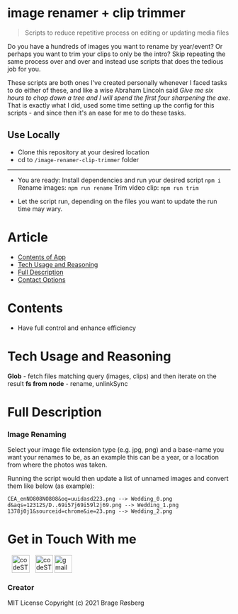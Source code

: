 # image renamer + clip trimmer
> Scripts to reduce repetitive process on editing or updating media files

Do you have a hundreds of images you want to rename by year/event? Or perhaps you want to trim your clips to only be the intro?
Skip repeating the same process over and over and instead use scripts that does the tedious job for you.

These scripts are both ones I've created personally whenever I faced tasks to do either of these, and like a wise Abraham Lincoln said _Give me six hours to chop down a tree and I will spend the first four sharpening the axe_. That is exactly what I did, used some time setting up the config for this scripts - and since then it's an ease for me to do these tasks.

## Use Locally
- Clone this repository at your desired location
- cd to ```/image-renamer-clip-trimmer``` folder
 ___
 
 - You are ready: Install dependencies and run your desired script 
  ``` npm i ```
  Rename images: 
  ``` npm run rename ```
  Trim video clip: 
  ``` npm run trim ```
  
 - Let the script run, depending on the files you want to update the run time may wary. 


# Article
- [Contents of App](#contents)
- [Tech Usage and Reasoning](#tech-usage-and-reasoning)
- [Full Description](#full-description)
- [Contact Options](#get-in-touch-with-me)

# Contents
- Have full control and enhance efficiency 

# Tech Usage and Reasoning
**Glob** - fetch files matching query (images, clips) and then iterate on the result 
**fs from node** - rename, unlinkSync

# Full Description
### Image Renaming
Select your image file extension type (e.g. jpg, png) and a base-name you want your renames to be, as an example this can be a year, or a location from where the photos was taken.

Running the script would then update a list of unnamed images and convert them like below (as example):
```
CEA_enNO808NO808&oq=uuidasd223.png --> Wedding_0.png
d&aqs=12312S/D..69i57j69i59l2j69.png --> Wedding_1.png
1378j0j1&sourceid=chrome&ie=23.png --> Wedding_2.png
```

# Get in Touch With me
[<img align="left" style="margin-left: 10px;" alt="codeSTACKr | LinkedIn" width="40px" src="https://cdn.jsdelivr.net/npm/simple-icons@v3/icons/linkedin.svg" />][linkedin]
[<img align="left" style="margin-left: 10px;" alt="codeSTACKr.com" width="40px" src="https://raw.githubusercontent.com/iconic/open-iconic/master/svg/globe.svg" />][website]
<a href="mailto:bragecontact@gmail.com"><img width="40px" className="homepage__contact" alt="gmail" src="https://i.imgur.com/mo4E0Fb.png"/></a>

### Creator 
MIT License
Copyright (c) 2021 Brage Røsberg

[linkedin]: https://www.linkedin.com/in/brage-rosberg/
[website]: https://www.bragerosberg.com
[androidrepo]: https://github.com/bragerosberg/budget-manager-reactnative
